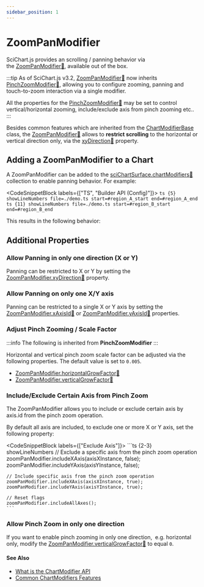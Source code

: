 ```yaml
---
sidebar_position: 1
---
```


# ZoomPanModifier

SciChart.js provides an scrolling / panning behavior via the [ZoomPanModifier:blue_book:](https://www.scichart.com/documentation/js/current/typedoc/classes/zoompanmodifier.html), available out of the box.

:::tip
As of SciChart.js v3.2, [ZoomPanModifier:blue_book:](https://www.scichart.com/documentation/js/current/typedoc/classes/zoompanmodifier.html) now inherits [PinchZoomModifier:blue_book:](https://www.scichart.com/documentation/js/current/typedoc/classes/pinchzoommodifier.html), allowing you to configure zooming, panning and touch-to-zoom interaction via a single modifier.

All the properties for the [PinchZoomModifier:blue_book:](https://www.scichart.com/documentation/js/current/typedoc/classes/pinchzoommodifier.html) may be set to control vertical/horizontal zooming, include/exclude axis from pinch zooming etc..
:::

Besides common features which are inherited from the [ChartModifierBase](/2d-charts/chart-modifier-api/common-features) class, the [ZoomPanModifier:blue_book:](https://www.scichart.com/documentation/js/current/typedoc/classes/zoompanmodifier.html) allows to **restrict scrolling** to the horizontal or vertical direction only, via the [xyDirection:blue_book:](https://www.scichart.com/documentation/js/current/typedoc/classes/zoompanmodifier.html#xydirection) property.

Adding a ZoomPanModifier to a Chart
-----------------------------------

A ZoomPanModifier can be added to the [sciChartSurface.chartModifiers:blue_book:](https://www.scichart.com/documentation/js/current/typedoc/classes/scichartsurface.html#chartmodifiers) collection to enable panning behavior. For example:

<CodeSnippetBlock labels={["TS", "Builder API (Config)"]}>
    ```ts {5} showLineNumbers file=./demo.ts start=#region_A_start end=#region_A_end
    ```
    ```ts {11} showLineNumbers file=./demo.ts start=#region_B_start end=#region_B_end
    ```
</CodeSnippetBlock>

This results in the following behavior:

<LiveDocSnippet name="demo" />

Additional Properties
---------------------

### Allow Panning in only one direction (X or Y)

Panning can be restricted to X or Y by setting the [ZoomPanModifier.xyDirection:blue_book:](https://www.scichart.com/documentation/js/current/typedoc/classes/zoompanmodifier.html#xydirection) property.

### Allow Panning on only one X/Y axis

Panning can be restricted to a single X or Y axis by setting the [ZoomPanModifier.xAxisId:blue_book:](https://www.scichart.com/documentation/js/current/typedoc/classes/zoompanmodifier.html#xaxisid) or [ZoomPanModifier.yAxisId:blue_book:](https://www.scichart.com/documentation/js/current/typedoc/classes/zoompanmodifier.html#yaxisid) properties.

### Adjust Pinch Zooming / Scale Factor

:::info
The following is inherited from **PinchZoomModifier**
::: 

Horizontal and vertical pinch zoom scale factor can be adjusted via the following properties. The default value is set to `0.005`.

*   [ZoomPanModifier.horizontalGrowFactor:blue_book:](https://www.scichart.com/documentation/js/current/typedoc/classes/zoompanmodifier.html#horizontalgrowfactor)
*   [ZoomPanModifier.verticalGrowFactor:blue_book:](https://www.scichart.com/documentation/js/current/typedoc/classes/zoompanmodifier.html#verticalgrowfactor)

### Include/Exclude Certain Axis from Pinch Zoom

The ZoomPanModifier allows you to include or exclude certain axis by axis.id from the pinch zoom operation.

By default all axis are included, to exclude one or more X or Y axis, set the following property:

<CodeSnippetBlock labels={["Exclude Axis"]}>
    ```ts {2-3} showLineNumbers
    // Exclude a specific axis from the pinch zoom operation
    zoomPanModifier.includeXAxis(axisXInstance, false);
    zoomPanModifier.includeYAxis(axisYInstance, false);

    // Include specific axis from the pinch zoom operation
    zoomPanModifier.includeXAxis(axisXInstance, true);
    zoomPanModifier.includeYAxis(axisYInstance, true);

    // Reset flags
    zoomPanModifier.includeAllAxes();
    ```
</CodeSnippetBlock>

### Allow Pinch Zoom in only one direction

If you want to enable pinch zooming in only one direction,  e.g. horizontal only, modify the [ZoomPanModifier.verticalGrowFactor:blue_book:](https://www.scichart.com/documentation/js/current/typedoc/classes/zoompanmodifier.html#verticalgrowfactor) to equal `0`.

#### See Also

* [What is the ChartModifier API](/2d-charts/chart-modifier-api/chart-modifier-api-overview)
* [Common ChartModifiers Features](/2d-charts/chart-modifier-api/common-features)